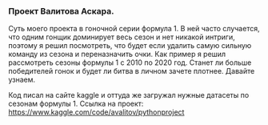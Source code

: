 ### Проект Валитова Аскара. 
Суть моего проекта в гоночной серии формула 1. В ней часто случается, что одним гонщик доминирует весь сезон и нет никакой интриги, поэтому я решил посмотреть, что будет если удалить самую сильную команду из сезона и переназначить очки. Как пример я решил рассмотреть сезоны формулы 1 с 2010 по 2020 год. Станет ли больше победителей гонок и будет ли битва в личном зачете плотнее. Давайте узнаем.

Код писал на сайте kaggle и оттуда же загружал нужные датасеты по сезонам формулы 1.
Ссылка на проект: https://www.kaggle.com/code/avalitov/pythonproject
